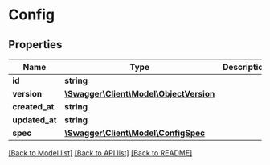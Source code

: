 # Config

## Properties
Name | Type | Description | Notes
------------ | ------------- | ------------- | -------------
**id** | **string** |  | [optional] 
**version** | [**\Swagger\Client\Model\ObjectVersion**](ObjectVersion.md) |  | [optional] 
**created_at** | **string** |  | [optional] 
**updated_at** | **string** |  | [optional] 
**spec** | [**\Swagger\Client\Model\ConfigSpec**](ConfigSpec.md) |  | [optional] 

[[Back to Model list]](../README.md#documentation-for-models) [[Back to API list]](../README.md#documentation-for-api-endpoints) [[Back to README]](../README.md)


